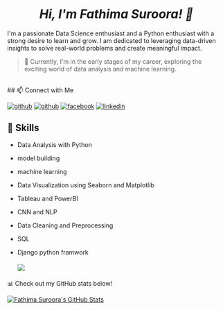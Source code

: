 <h1 align="center"><i>Hi, I'm Fathima Suroora! 👋</i></h1>

I'm a passionate Data Science enthusiast and a Python enthusiast with a strong desire to learn and grow. I am dedicated to leveraging data-driven insights to solve real-world problems and create meaningful impact. 

>🌱 Currently, I'm in the early stages of my career, exploring the exciting world of data analysis and machine learning.

<br>
## 📫 Connect with Me


[![github](https://img.shields.io/badge/Gmail-D14836?style=for-the-badge&logo=gmail&logoColor=white)][0]
[![github](https://img.shields.io/badge/Discord-5865F2?style=for-the-badge&logo=discord&logoColor=black)][1]
[![facebook](https://img.shields.io/badge/Facebook-1877F2?style=for-the-badge&logo=facebook&logoColor=white)][2]
[![linkedin](https://img.shields.io/badge/LinkedIn-0077B5?style=for-the-badge&logo=linkedin&logoColor=black)][3]

[0]: mailto:akmsuroorafathima@gmail.com
[1]: https://discord.com/channels/@me
[2]: https://www.facebook.com/profile.php?id=100021202861006
[3]: https://www.linkedin.com/in/fathima-suroora-7a6716199/




## 🔧 Skills

- Data Analysis with Python
- model building
- machine learning
- Data Visualization using Seaborn and Matplotlib
- Tableau and PowerBI
- CNN and NLP
- Data Cleaning and Preprocessing
- SQL
- Django python framwork

  


  <h4><img src="https://skillicons.dev/icons?i=html,css,django,github,linux,matlab,mysql,py,r,tensorflow,atom" />
  





📊 Check out my GitHub stats below!

[![Fathima Suroora's GitHub Stats](https://github-readme-stats.vercel.app/api?username=suroora&show_icons=true&theme=radical)](https://github.com/anuraghazra/github-readme-stats)

<!---
suroora/suroora is a ✨ special ✨ repository because its `README.md` (this file) appears on your GitHub profile.
You can click the Preview link to take a look at your changes.
--->
